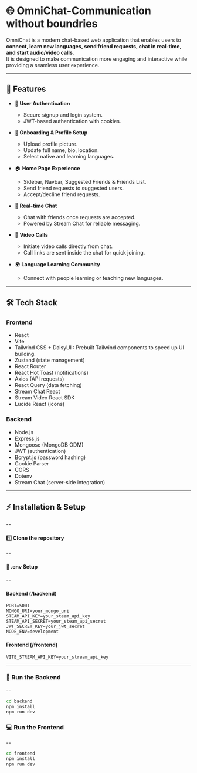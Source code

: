 # 🌐 OmniChat-Communication without boundries

OmniChat is a modern chat-based web application that enables users to **connect, learn new languages,
send friend requests, chat in real-time, and start audio/video calls**.  
It is designed to make communication more engaging and interactive while providing a seamless user experience.

---

## 🚀 Features

- 🔑 **User Authentication**  
  - Secure signup and login system.  
  - JWT-based authentication with cookies.

- 👤 **Onboarding & Profile Setup**  
  - Upload profile picture.  
  - Update full name, bio, location.  
  - Select native and learning languages.

- 🏠 **Home Page Experience**  
  - Sidebar, Navbar, Suggested Friends & Friends List.  
  - Send friend requests to suggested users.  
  - Accept/decline friend requests.  

- 💬 **Real-time Chat**  
  - Chat with friends once requests are accepted.  
  - Powered by Stream Chat for reliable messaging.  

- 🎥 **Video Calls**  
  - Initiate video calls directly from chat.  
  - Call links are sent inside the chat for quick joining.  

- 🌍 **Language Learning Community**  
  - Connect with people learning or teaching new languages.  

---

## 🛠️ Tech Stack

### **Frontend**
- React
- Vite
- Tailwind CSS + DaisyUI : Prebuilt Tailwind components to speed up UI building.
- Zustand (state management)  
- React Router  
- React Hot Toast (notifications)  
- Axios (API requests)  
- React Query (data fetching)  
- Stream Chat React  
- Stream Video React SDK  
- Lucide React (icons)

### **Backend**
- Node.js  
- Express.js  
- Mongoose (MongoDB ODM)  
- JWT (authentication)  
- Bcrypt.js (password hashing)  
- Cookie Parser  
- CORS  
- Dotenv  
- Stream Chat (server-side integration)

---

## ⚡ Installation & Setup
--

#### 1️⃣ Clone the repository

--

#### 🧪 .env Setup
--

####  Backend (/backend)
```env
PORT=5001
MONGO_URI=your_mongo_uri
STEAM_API_KEY=your_steam_api_key
STEAM_API_SECRET=your_steam_api_secret
JWT_SECRET_KEY=your_jwt_secret
NODE_ENV=development
```

####  Frontend (/frontend)
```.env
VITE_STREAM_API_KEY=your_stream_api_key
```

---

### 🔧 Run the Backend
--

```bash
cd backend
npm install
npm run dev
```

### 💻 Run the Frontend
--

```bash
cd frontend
npm install
npm run dev
```

